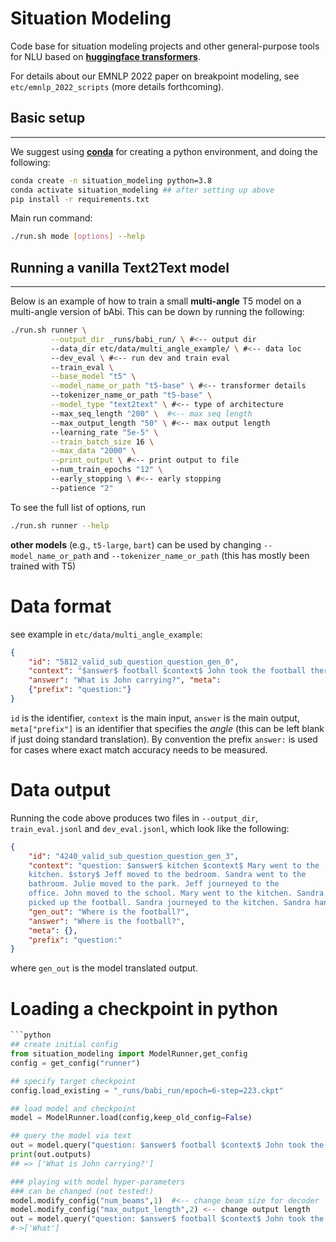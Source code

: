 Situation Modeling
======================

Code base for situation modeling projects and other general-purpose
tools for NLU based on [**huggingface transformers**](https://github.com/huggingface/transformers).

For details about our EMNLP 2022 paper on breakpoint modeling, see
`etc/emnlp_2022_scripts` (more details forthcoming). 

## Basic setup
----------------------------

We suggest using [**conda**](https://docs.conda.io/en/latest/miniconda.html) for creating a python environment, and doing the following:
```bash
conda create -n situation_modeling python=3.8
conda activate situation_modeling ## after setting up above
pip install -r requirements.txt
```

Main run command:
```bash
./run.sh mode [options] --help
```

## Running a vanilla Text2Text model 
----------------------------

Below is an example of how to train a small **multi-angle** T5 model
on a multi-angle version of bAbi. This can be down by running the
following:
```bash
./run.sh runner \
         --output_dir _runs/babi_run/ \ #<-- output dir
         --data_dir etc/data/multi_angle_example/ \ #<-- data loc
         --dev_eval \ #<-- run dev and train eval
         --train_eval \
         --base_model "t5" \
         --model_name_or_path "t5-base" \ #<-- transformer details
         --tokenizer_name_or_path "t5-base" \
         --model_type "text2text" \ #<-- type of architecture
         --max_seq_length "200" \  #<-- max seq length
         --max_output_length "50" \ #<-- max output length
         --learning_rate "5e-5" \
         --train_batch_size 16 \
         --max_data "2000" \
         --print_output \ #<-- print output to file
         --num_train_epochs "12" \ 
         --early_stopping \ #<-- early stopping
         --patience "2"
```
To see the full list of options, run
```bash
./run.sh runner --help
```
**other models** (e.g., `t5-large`, `bart`) can be used by changing
`--model_name_or_path` and `--tokenizer_name_or_path` (this has mostly
been trained with T5)

# Data format
see example in `etc/data/multi_angle_example`:
```json
{
    "id": "5812_valid_sub_question_question_gen_0",
    "context": "$answer$ football $context$ John took the football there. $story$ Sandra picked up the milk there. John took the football there.",
    "answer": "What is John carrying?", "meta":
    {"prefix": "question:"}
}
```
`id` is the identifier, `context` is the main input, `answer` is the
main output, `meta["prefix"]` is an identifier that specifies the
*angle* (this can be left blank if just doing standard
translation). By convention the prefix `answer:` is used for cases
where exact match accuracy needs to be measured. 

# Data output
Running the code above produces two files in `--output_dir`,
`train_eval.jsonl` and `dev_eval.jsonl`, which look like the
following:
```json
{
    "id": "4240_valid_sub_question_question_gen_3",
    "context": "question: $answer$ kitchen $context$ Mary went to the
    kitchen. $story$ Jeff moved to the bedroom. Sandra went to the
    bathroom. Julie moved to the park. Jeff journeyed to the
    office. John moved to the school. Mary went to the kitchen. Sandra
    picked up the football. Sandra journeyed to the kitchen. Sandra handed the football to Mary.",
    "gen_out": "Where is the football?",
    "answer": "Where is the football?",
    "meta": {},
    "prefix": "question:"
}
```
where `gen_out` is the model translated output. 

# Loading a checkpoint in python
```python
```python
## create initial config 
from situation_modeling import ModelRunner,get_config
config = get_config("runner")

## specify target checkpoint
config.load_existing = "_runs/babi_run/epoch=6-step=223.ckpt"

## load model and checkpoint
model = ModelRunner.load(config,keep_old_config=False)

## query the model via text
out = model.query("question: $answer$ football $context$ John took the football there. $story$ Sandra picked up the milk there. John took th football there.")
print(out.outputs)
## => ['What is John carrying?']

### playing with model hyper-parameters
### can be changed (not tested!)
model.modify_config("num_beams",1)  #<-- change beam size for decoder
model.modify_config("max_output_length",2) <-- change output length
out = model.query("question: $answer$ football $context$ John took the football there. $story$ Sandra picked up the milk there. John took th football there.")
#->['What'] 
```
